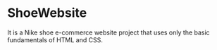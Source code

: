 # ShoeWebsite
It is a Nike shoe e-commerce website project that uses only the basic fundamentals of HTML and CSS.

